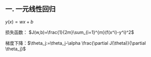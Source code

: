## 一. 一元线性回归

$y(x)=wx + b$

损失函数： $J(w,b)=\frac{1}{2m}\sum_{i=1}^{m}(f(x^i)-y^i)^2$

梯度下降：$\theta_j:=\theta_j-\alpha \frac{\partial J(\theta)}{\partial \theta_j}$

